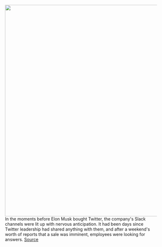 <img src='https://cdn.vox-cdn.com/thumbor/lfEJvvXwdzTlLhMY5qEU10fNxwk=/0x0:2040x1360/1200x800/filters:focal(857x517:1183x843)/cdn.vox-cdn.com/uploads/chorus_image/image/70792968/VRG_Illo_STK022_K_Radtke_Musk_Twitter_Upside_Down.0.jpg' width='700px' /><br/>
In the moments before Elon Musk bought Twitter, the company's Slack channels were lit up with nervous anticipation. It had been days since Twitter leadership had shared anything with them, and after a weekend's worth of reports that a sale was imminent, employees were looking for answers.
<a href='https://www.theverge.com/23042020/twitter-employees-elon-musk-buyout-slack'> Source <a/>